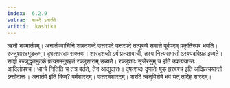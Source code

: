```yaml
---
index:  6.2.9
sutra:  शारदे ऽनार्तवे
vritti:  kashika 
---
```


ऋतौ भवमार्तवम्। अनार्तववाचिनि शारदशब्दे उत्तरपदे उत्तरपदे तत्पुरुषे समासे पूर्वपदम् प्रकृतिस्वरं भवति। रज्जुशारदमुदकम्। दृषत्शारदाः सक्तवः। शारदशब्दो ऽयं प्रत्यग्रवाची, तस्य नित्यसमासो ऽस्वपदविग्रह इष्यते। सद्यो रज्जूद्धृतमुदकं प्रत्यग्रमनुपहतं रज्जुशाराम् उच्यते। रज्जुशदः सृजेरसुम् च इति उप्रत्ययान्तः आदिलोपश्च। धान्ये नितिति च तत्र वर्तते, तेन आद्युदात्तः। दृषत्शब्दः दृणातेः षुक् ह्रस्वश्च इति अदिप्रत्ययान्तो ऽन्तोदात्तः। अनार्तवे इति किम्? पर्मशारदम्। उत्तरमशारदम्। शरदि ऋतुविशेषे भवं यत् तदिह शारदम्।

